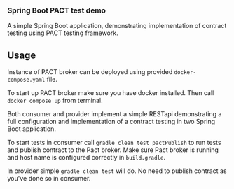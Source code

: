 ### Spring Boot PACT test demo

A simple Spring Boot application, demonstrating implementation of contract testing using PACT testing framework.

## Usage

Instance of PACT broker can be deployed using provided `docker-compose.yaml` file. 

To start up PACT broker make sure you have docker installed. Then call `docker compose up` from terminal.

Both consumer and provider implement a simple RESTapi demonstrating a full configuration and implementation of a contract testing in two Spring Boot application.

To start tests in consumer call `gradle clean test pactPublish` to run tests and publish contract to the Pact broker. Make sure Pact broker is running and host name is configured correctly in `build.gradle`.

In provider simple `gradle clean test` will do. No need to publish contract as you've done so in consumer.